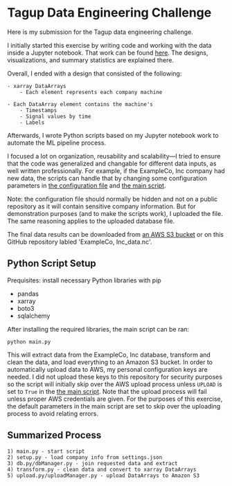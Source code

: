 # Tagup Data Engineering Challenge

Here is my submission for the Tagup data engineering challenge. 

I initially started this exercise by writing code and working with the data inside a Jupyter notebook. That work can be found [here](walkthrough.ipynb). The designs, visualizations, and summary statistics are explained there. 

Overall, I ended with a design that consisted of the following:

```
- xarray DataArrays
    - Each element represents each company machine

- Each DataArray element contains the machine's
    - Timestamps
    - Signal values by time
    - Labels
```

Afterwards, I wrote Python scripts based on my Jupyter notebook work to automate the ML pipeline process. 

I focused a lot on organization, reusability and scalability—I tried to ensure that the code was generalized and changable for different data inputs, as well written professionally. For example, if the ExampleCo, Inc company had new data, the scripts can handle that by changing some configuration parameters in [the configuration file](settings.json) and [the main script](main.py).

Note: the configuration file should normally be hidden and not on a public repository as it will contain sensitive company information. But for demonstration purposes (and to make the scripts work), I uploaded the file. The same reasoning applies to the uploaded database file.

The final data results can be downloaded from [an AWS S3 bucket](https://tagup-challenge-bucket.s3.amazonaws.com/ExampleCo%2C+Inc_data.nc) or on this GitHub repository labled 'ExampleCo, Inc_data.nc'.

## Python Script Setup

Prequisites: install necessary Python libraries with pip
- pandas
- xarray
- boto3
- sqlalchemy

After installing the required libraries, the main script can be ran:

```
python main.py
```

This will extract data from the ExampleCo, Inc database, transform and clean the data, and load everything to an Amazon S3 bucket. In order to automatically upload data to AWS, my personal configuration keys are needed. I did not upload these keys to this repository for security purposes so the script will initially skip over the AWS upload process unless `UPLOAD` is set to `True` in the [the main script](main.py). Note that the upload process will fail unless proper AWS credentials are given. For the purposes of this exercise, the default parameters in the main script are set to skip over the uploading process to avoid relating errors.

## Summarized Process

```
1) main.py - start script
2) setup.py - load company info from settings.json
3) db.py/dbManager.py - join requested data and extract
4) transform.py - clean data and convert to xarray DataArrays
5) upload.py/uploadManager.py - upload DataArrays to Amazon S3
```